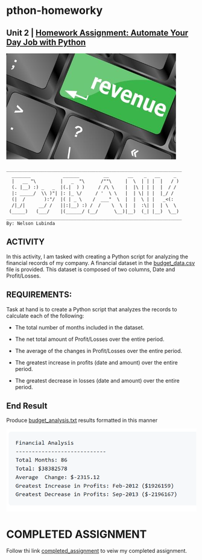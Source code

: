 # pthon-homeworky
## Unit 2 | [Homework Assignment: Automate Your Day Job with Python](PyBank/main.ipynb)
![](./images/rpl.jpg)
```
_________________________________________________________________
  _______            ______         __       __    _   __     _
  |   __ "\         |   _  "\      /""\     |  \  | | |  |   / )
  (. |__) :) _   _  |(.|  ) )     / /\ \    |  |\ | | |  |  / / 
  |: _____/  \\ )"| |: |_ \/     / '  \ \   |  | \| | |  |_/ /              
  (|  /       ):"/  |( | _ \    /  ___"  \  |  |  \ | |   _<(: 
  /|_/|     __/ /   ||:|__) :) /  /    \  \ |  |  :\| |  | \  \  
 (_____)   (___/    |(______/ (__/      \__)|__)  (_| |__)  \__)
_________________________________________________________________
By: Nelson Lubinda
```
 ## ACTIVITY

In this activity, I am tasked with creating a Python script for analyzing the financial records of my company. 
A financial dataset in the [budget_data.csv](resources/budget_data.csv) file is provided. This dataset is composed of two columns, Date and Profit/Losses. 



  ## REQUIREMENTS:

Task at hand is to create a Python script that analyzes the records to calculate each of the following:

   - The total number of months included in the dataset.

   - The net total amount of Profit/Losses over the entire period.

   - The average of the changes in Profit/Losses over the entire period.

   - The greatest increase in profits (date and amount) over the entire period.

  -  The greatest decrease in losses (date and amount) over the entire period.

## End Result

Produce [budget_analysis.txt](analysis/budget_analysis.txt) results formatted in this manner

![alt text](./images/ft.png)

# COMPLETED ASSIGNMENT
Follow thi link [completed_assignment](PyBank/main.ipynb) to veiw my completed assignment.